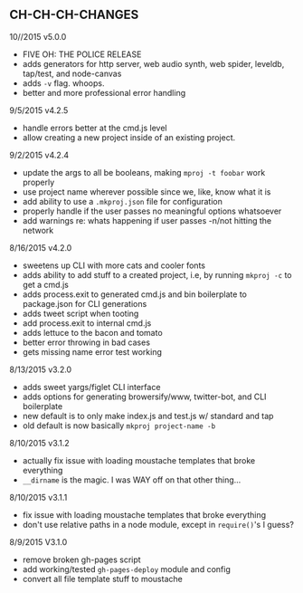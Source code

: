 CH-CH-CH-CHANGES
----------------------------------------------

10//2015 v5.0.0
- FIVE OH: THE POLICE RELEASE
- adds generators for http server, web audio synth, web spider, leveldb, tap/test, and node-canvas
- adds `-v` flag. whoops.
- better and more professional error handling

9/5/2015 v4.2.5
- handle errors better at the cmd.js level
- allow creating a new project inside of an existing project.

9/2/2015 v4.2.4
- update the args to all be booleans, making `mproj -t foobar` work properly
- use project name wherever possible since we, like, know what it is
- add ability to use a `.mkproj.json` file for configuration
- properly handle if the user passes no meaningful options whatsoever
- add warnings re: whats happening if user passes -n/not hitting the network

8/16/2015 v4.2.0
- sweetens up CLI with more cats and cooler fonts
- adds ability to add stuff to a created project, i.e, by running `mkproj -c` to get a cmd.js
- adds process.exit to generated cmd.js and bin boilerplate to package.json for CLI generations
- adds tweet script when tooting
- add process.exit to internal cmd.js
- adds lettuce to the bacon and tomato
- better error throwing in bad cases
- gets missing name error test working

8/13/2015 v3.2.0
- adds sweet yargs/figlet CLI interface
- adds options for generating browersify/www, twitter-bot, and CLI boilerplate
- new default is to only make index.js and test.js w/ standard and tap 
- old default is now basically `mkproj project-name -b`

8/10/2015 v3.1.2
- actually fix issue with loading moustache templates that broke everything
- `__dirname` is the magic. I was WAY off on that other thing...

8/10/2015 v3.1.1
- fix issue with loading moustache templates that broke everything
- don't use relative paths in a node module, except in `require()`'s I guess?

8/9/2015 V3.1.0
- remove broken gh-pages script
- add working/tested `gh-pages-deploy` module and config
- convert all file template stuff to moustache